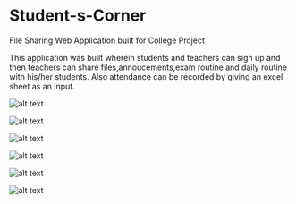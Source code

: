 # Student-s-Corner
File Sharing Web Application built for College Project

This application was built wherein students and teachers can sign up and then teachers can share files,annoucements,exam routine and daily routine with his/her students. Also attendance can be recorded by giving an excel sheet as an input.

![alt text](https://s3.amazonaws.com/poly-screenshots.angel.co/Project/02/593181/63949042a2f86656ede952c4de6b8294-original.png)

![alt text](https://s3.amazonaws.com/poly-screenshots.angel.co/Project/02/593181/72e325055566af506c359e5e37cea3bb-original.png)

![alt text](https://s3.amazonaws.com/poly-screenshots.angel.co/Project/02/593181/e980d606b6f47a25d6d633a6f64e7911-original.png)

![alt text](http://i.imgur.com/lC4lY7w.jpg)

![alt text](http://i.imgur.com/JmxxHSm.jpg)

![alt text](http://i.imgur.com/undefined.jpg)
